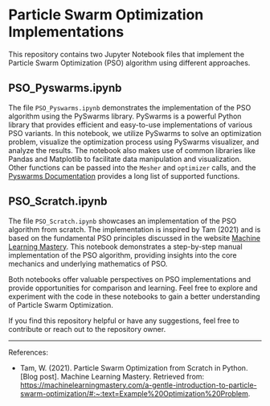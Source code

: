 # Particle Swarm Optimization Implementations

This repository contains two Jupyter Notebook files that implement the Particle Swarm Optimization (PSO) algorithm using different approaches.

## PSO_Pyswarms.ipynb

The file `PSO_Pyswarms.ipynb` demonstrates the implementation of the PSO algorithm using the PySwarms library. PySwarms is a powerful Python library that provides efficient and easy-to-use implementations of various PSO variants. In this notebook, we utilize PySwarms to solve an optimization problem, visualize the optimization process using PySwarms visualizer, and analyze the results. The notebook also makes use of common libraries like Pandas and Matplotlib to facilitate data manipulation and visualization. Other functions can be passed into the `Mesher` and `optimizer` calls, and the [Pyswarms Documentation](https://pyswarms.readthedocs.io/en/latest/api/pyswarms.utils.functions.html) provides a long list of supported functions. 

## PSO_Scratch.ipynb

The file `PSO_Scratch.ipynb` showcases an implementation of the PSO algorithm from scratch. The implementation is inspired by Tam (2021) and is based on the fundamental PSO principles discussed in the website [Machine Learning Mastery](https://machinelearningmastery.com/a-gentle-introduction-to-particle-swarm-optimization/#:~:text=Example%20Optimization%20Problem). This notebook demonstrates a step-by-step manual implementation of the PSO algorithm, providing insights into the core mechanics and underlying mathematics of PSO.

Both notebooks offer valuable perspectives on PSO implementations and provide opportunities for comparison and learning. Feel free to explore and experiment with the code in these notebooks to gain a better understanding of Particle Swarm Optimization.

If you find this repository helpful or have any suggestions, feel free to contribute or reach out to the repository owner.

---

References:
- Tam, W. (2021). Particle Swarm Optimization from Scratch in Python. [Blog post]. Machine Learning Mastery. Retrieved from: https://machinelearningmastery.com/a-gentle-introduction-to-particle-swarm-optimization/#:~:text=Example%20Optimization%20Problem.